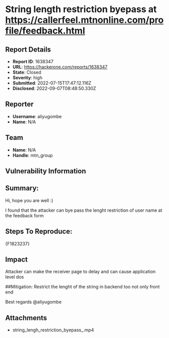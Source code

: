 # String length restriction byepass at https://callerfeel.mtnonline.com/profile/feedback.html

## Report Details
- **Report ID**: 1638347
- **URL**: https://hackerone.com/reports/1638347
- **State**: Closed
- **Severity**: high
- **Submitted**: 2022-07-15T17:47:12.116Z
- **Disclosed**: 2022-09-07T08:48:50.330Z

## Reporter
- **Username**: aliyugombe
- **Name**: N/A

## Team
- **Name**: N/A
- **Handle**: mtn_group

## Vulnerability Information
## Summary:
Hi, hope you are well :)

I found that the attacker can bye pass the lenght restriction of user name at the feedback form

## Steps To Reproduce:
{F1823237}

## Impact

Attacker can make the receiver page to delay and can cause application level dos

##Mitigation:
Restrict the lenght of the string in backend too not only front end 

Best regards
@aliyugombe

## Attachments
- string_lengh_restriction_byepass_.mp4
